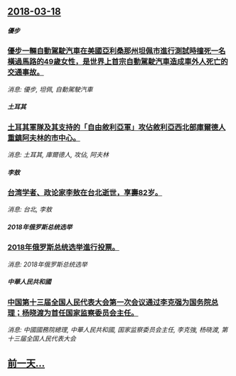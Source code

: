 ## [2018-03-18](/news/2018/03/18/index.md)

##### 優步
### [優步一輛自動駕駛汽車在美國亞利桑那州坦佩市進行測試時撞死一名橫過馬路的49歲女性，是世界上首宗自動駕駛汽車造成車外人死亡的交通事故。 ](/news/2018/03/18/優步一輛自動駕駛汽車在美國亞利桑那州坦佩市進行測試時撞死一名橫過馬路的49歲女性-是世界上首宗自動駕駛汽車造成車外人死亡.md)
_消息: 優步, 坦佩, 自動駕駛汽車_

##### 土耳其
### [土耳其軍隊及其支持的「自由敘利亞軍」攻佔敘利亞西北部庫爾德人重鎮阿夫林的市中心。 ](/news/2018/03/18/土耳其軍隊及其支持的-自由敘利亞軍-攻佔敘利亞西北部庫爾德人重鎮阿夫林的市中心.md)
_消息: 土耳其, 庫爾德人, 攻佔, 阿夫林_

##### 李敖
### [台湾学者、政论家李敖在台北逝世，享壽82岁。 ](/news/2018/03/18/台湾学者-政论家李敖在台北逝世-享壽82岁.md)
_消息: 台北, 李敖_

##### 2018年俄罗斯总统选举
### [2018年俄罗斯总统选举進行投票。 ](/news/2018/03/18/2018年俄罗斯总统选举進行投票.md)
_消息: 2018年俄罗斯总统选举_

##### 中華人民共和國
### [中国第十三届全国人民代表大会第一次会议通过李克强为国务院总理；杨晓渡为首任国家监察委员会主任。 ](/news/2018/03/18/中国第十三届全国人民代表大会第一次会议通过李克强为国务院总理-杨晓渡为首任国家监察委员会主任.md)
_消息: 中國國務院總理, 中華人民共和國, 国家监察委员会主任, 李克強, 杨晓渡, 第十三届全国人民代表大会_

## [前一天...](/news/2018/03/17/index.md)

